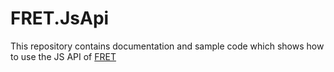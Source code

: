 # FRET.JsApi

This repository contains documentation and sample code which shows how to use the JS API of [FRET](www.fret.dance)
